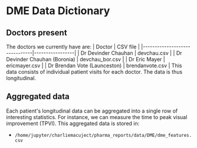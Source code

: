 # DME Data Dictionary

## Doctors present
The doctors we currently have are:
| Doctor                        | CSV file        |
|-------------------------------|-----------------|
| Dr Devinder Chauhan           | devchau.csv     |
| Dr Devinder Chauhan (Boronia) | devchau_bor.csv |
| Dr Eric Mayer                 | ericmayer.csv   |
| Dr Brendan Vote (Launceston)  | brendanvote.csv |
This data consists of individual patient visits for each doctor. The data is thus longitudinal.

## Aggregated data
Each patient's longitudinal data can be aggregated into a single row of interesting statistics. 
For instance, we can measure the time to peak visual improvement (TPVI). This aggregated data is stored in:
* `/home/jupyter/charliemacuject/pharma_reports/data/DME/dme_features.csv`

